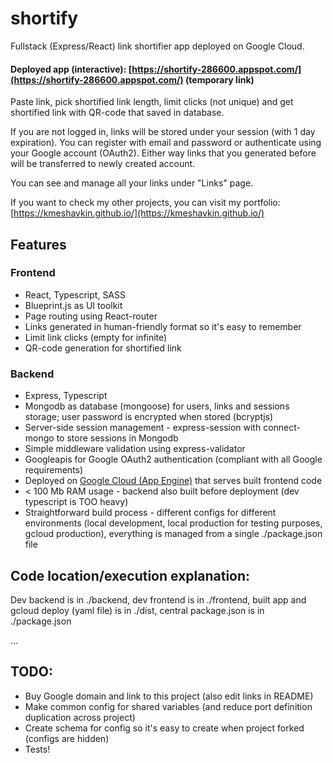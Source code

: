 # shortify

Fullstack (Express/React) link shortifier app deployed on Google Cloud.

#### Deployed app (interactive): [https://shortify-286600.appspot.com/](https://shortify-286600.appspot.com/) (temporary link)

Paste link, pick shortified link length, limit clicks (not unique) and get shortified link with QR-code that saved in database.

If you are not logged in, links will be stored under your session (with 1 day expiration). You can register with email and password or authenticate using your Google account (OAuth2). Either way links that you generated before will be transferred to newly created account.

You can see and manage all your links under "Links" page.

If you want to check my other projects, you can visit my portfolio: [https://kmeshavkin.github.io/](https://kmeshavkin.github.io/)

## Features

### Frontend

- React, Typescript, SASS
- Blueprint.js as UI toolkit
- Page routing using React-router
- Links generated in human-friendly format so it's easy to remember
- Limit link clicks (empty for infinite)
- QR-code generation for shortified link

### Backend

- Express, Typescript
- Mongodb as database (mongoose) for users, links and sessions storage; user password is encrypted when stored (bcryptjs)
- Server-side session management - express-session with connect-mongo to store sessions in Mongodb
- Simple middleware validation using express-validator
- Googleapis for Google OAuth2 authentication (compliant with all Google requirements)
- Deployed on [Google Cloud (App Engine)](https://cloud.google.com/appengine) that serves built frontend code
- < 100 Mb RAM usage - backend also built before deployment (dev typescript is TOO heavy)
- Straightforward build process - different configs for different environments (local development, local production for testing purposes, gcloud production), everything is managed from a single ./package.json file

## Code location/execution explanation:

Dev backend is in ./backend, dev frontend is in ./frontend, built app and gcloud deploy (yaml file) is in ./dist, central package.json is in ./package.json

...

## TODO:

- Buy Google domain and link to this project (also edit links in README)
- Make common config for shared variables (and reduce port definition duplication across project)
- Create schema for config so it's easy to create when project forked (configs are hidden)
- Tests!

